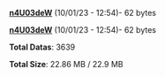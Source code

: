 [**n4U03deW**](/data/n4U03deW.txt) (10/01/23 - 12:54)- 62 bytes

[**n4U03deW**](/data/n4U03deW.txt) (10/01/23 - 12:54)- 62 bytes

**Total Datas**: 3639

**Total Size**: 22.86 MB / 22.9 MB